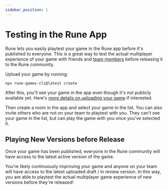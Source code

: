 ```yaml
---
sidebar_position: 1
---
```


# Testing in the Rune App

Rune lets you easily playtest your game in the Rune app before it's published to everyone. This is a great way to test the actual multiplayer experience of your game with friends and [team members](../publishing/collaboration#team-roles) before releasing it to the Rune community.

Upload your game by running: 

```sh
npx rune-games-cli@latest create
```
After this, you'll see your game in the app even though it's not publicly available yet. Here's [more details on uploading your game](../publishing/publishing-your-game.md) if interested.

Then create a room in the app and select your game in the list. You can also invite others who are not on your team to playtest with you. They can't see your game in the list, but can play the game with you once you've selected it.

## Playing New Versions before Release

Once your game has been published, everyone in the Rune community will have access to the latest active version of the game.

You're likely continuously improving your game and anyone on your team will have access to the latest uploaded draft / in review version. In this way, you are able to playtest the actual multiplayer game experience of new versions before they're released!